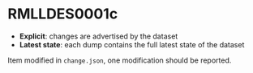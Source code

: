# RMLLDES0001c

- **Explicit**: changes are advertised by the dataset
- **Latest state**: each dump contains the full latest state of the dataset

Item modified in `change.json`, one modification should be reported.

